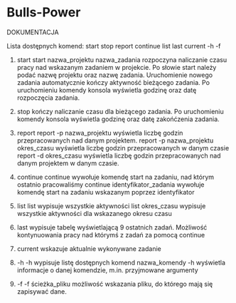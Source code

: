 # Bulls-Power

DOKUMENTACJA

Lista dostępnych komend:
start
stop
report
continue
list
last
current
-h
-f

1. start
	start nazwa_projektu nazwa_zadania
rozpoczyna naliczanie czasu pracy nad wskazanym zadaniem w projekcie.
Po słowie start należy podać nazwę projektu oraz nazwę zadania.
Uruchomienie nowego zadania automatycznie kończy aktywność bieżącego zadania.
Po uruchomieniu komendy konsola wyświetla godzinę oraz datę rozpoczęcia zadania.

2. stop
kończy naliczanie czasu dla bieżącego zadania.
Po uruchomieniu komendy konsola wyświetla godzinę oraz datę zakońćzenia zadania.

3. report
	report -p nazwa_projektu
wyświetla liczbę godzin przepracowanych nad danym projektem.
	report -p nazwa_projektu okres_czasu
wyświetla liczbę godzin przepracowanych w danym czasie
	report -d okres_czasu
wyświetla liczbę godzin przepracowanych nad danym projektem w danym czasie.

4. continue
	continue
wywołuje komendę start na zadaniu, nad którym ostatnio pracowaliśmy
	continue identyfikator_zadania
wywołuje komendę start na zadaniu wskazanym poprzez identyfikator

5. list
	list
wypisuje wszystkie aktywności
	list okres_czasu
wypisuje wszystkie aktywności dla wskazanego okresu czasu

6. last
wypisuje tabelę wyświetlającą 9 ostatnich zadań. Możliwość kontynuowania pracy nad którymś z zadań za pomocą continue

7. current
wskazuje aktualnie wykonywane zadanie

8. -h
	-h
wypisuje listę dostępnych komend
	nazwa_komendy -h
wyświetla informacje o danej komendzie, m.in. przyjmowane argumenty

9. -f
	-f ścieżka_pliku
możliwość wskazania pliku, do którego mają się zapisywać dane.
